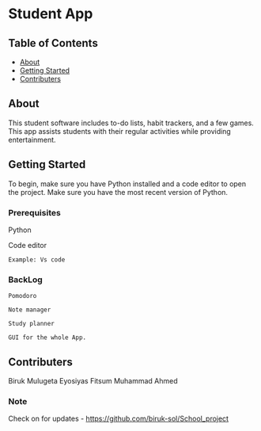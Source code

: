 # Student App

## Table of Contents
+ [About](#about)
+ [Getting Started](#getting_started)
+ [Contributers](#Contributers)

## About <a name = "about"></a>
This student software includes to-do lists, habit trackers, and a few games. This app assists students with their regular activities while providing entertainment.


## Getting Started <a name = "getting_started"></a>
To begin, make sure you have Python installed and a code editor to open the project. Make sure you have the most recent version of Python.


### Prerequisites

Python 

Code editor

```
Example: Vs code
```

### BackLog


```
Pomodoro

Note manager

Study planner

GUI for the whole App.
```

## Contributers <a name = "Contributers"></a>

Biruk Mulugeta 
Eyosiyas Fitsum 
Muhammad Ahmed

### Note

Check on for updates - https://github.com/biruk-sol/School_project
